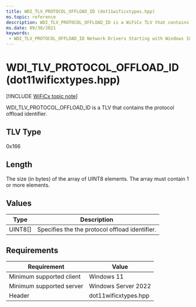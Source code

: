 ```yaml
---
title: WDI_TLV_PROTOCOL_OFFLOAD_ID (dot11wificxtypes.hpp)
ms.topic: reference
description: WDI_TLV_PROTOCOL_OFFLOAD_ID is a WiFiCx TLV that contains the protocol offload identifier.
ms.date: 09/30/2021
keywords:
 - WDI_TLV_PROTOCOL_OFFLOAD_ID Network Drivers Starting with Windows 10, Version 2004
---
```


# WDI\_TLV\_PROTOCOL\_OFFLOAD\_ID (dot11wificxtypes.hpp)

[!INCLUDE [WiFiCx topic note](../includes/wificx-version-warning.md)]

WDI\_TLV\_PROTOCOL\_OFFLOAD\_ID is a TLV that contains the protocol offload identifier.

## TLV Type

0x166

## Length

The size (in bytes) of the array of UINT8 elements. The array must contain 1 or more elements.

## Values

| Type | Description |
| --- | --- |
| UINT8\[\] | Specifies the the protocol offload identifier. |

## Requirements

|Requirement|Value|
|--- |--- |
|Minimum supported client|Windows 11|
|Minimum supported server|Windows Server 2022|
|Header|dot11wificxtypes.hpp|
